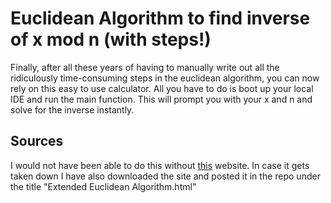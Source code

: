 # Euclidean Algorithm to find inverse of x mod n (with steps!)

Finally, after all these years of having to manually write out all the ridiculously time-consuming steps in the euclidean algorithm, 
you can now rely on this easy to use calculator. All you have to do is boot up your local IDE and run the main function.
This will prompt you with your x and n and solve for the inverse instantly. 

## Sources
I would not have been able to do this without [this](http://www-math.ucdenver.edu/~wcherowi/courses/m5410/exeucalg.html) website. In case it gets taken down I have also downloaded the site and posted it in the repo 
under the title "Extended Euclidean Algorithm.html"

